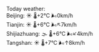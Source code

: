Today weather:  
Beijing: ☀️ 🌡️+2°C 🌬️0km/h  
Tianjin: ☀️ 🌡️+6°C 🌬️↖7km/h  
Shijiazhuang: 🌫  🌡️+6°C 🌬️↙4km/h  
Tangshan: ☀️ 🌡️+7°C 🌬️↑8km/h  
